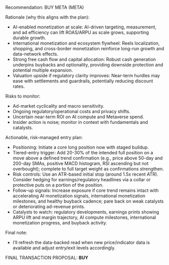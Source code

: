 Recommendation: BUY META (META)

Rationale (why this aligns with the plan):
- AI-enabled monetization at scale: AI-driven targeting, measurement, and ad efficiency can lift ROAS/ARPU as scale grows, supporting durable growth.
- International monetization and ecosystem flywheel: Reels localization, shopping, and cross-border monetization reinforce long-run growth and data-network effects.
- Strong free cash flow and capital allocation: Robust cash generation underpins buybacks and optionality, providing downside protection and potential multiple expansion.
- Valuation upside if regulatory clarity improves: Near-term hurdles may ease with settlements and guardrails, potentially reducing discount rates.

Risks to monitor:
- Ad-market cyclicality and macro sensitivity.
- Ongoing regulatory/operational costs and privacy shifts.
- Uncertain near-term ROI on AI compute and Metaverse spend.
- Insider action is noise; monitor in context with fundamentals and catalysts.

Actionable, risk-managed entry plan:
- Positioning: Initiate a core long position now with staged buildup.
- Tiered-entry trigger: Add 20-30% of the intended full position on a move above a defined trend confirmation (e.g., price above 50-day and 200-day SMAs, positive MACD histogram, RSI ascending but not overbought); complete to full target weight as confirmations strengthen.
- Risk controls: Use an ATR-based initial stop (around 1.5x recent ATR). Consider hedging for earnings/regulatory headlines via a collar or protective puts on a portion of the position.
- Follow-up signals: Increase exposure if core trend remains intact with accelerating AI monetization signals, international monetization milestones, and healthy buyback cadence; pare back on weak catalysts or deteriorating ad-revenue prints.
- Catalysts to watch: regulatory developments, earnings prints showing ARPU lift and margin trajectory, AI compute milestones, international monetization progress, and buyback activity.

Final note:
- I’ll refresh the data-backed read when new price/indicator data is available and adjust entry/exit levels accordingly.

FINAL TRANSACTION PROPOSAL: **BUY**